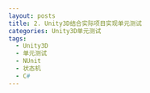 ```yaml
---
layout: posts
title: 2. Unity3D结合实际项目实现单元测试
categories: Unity3D单元测试
tags: 
  - Unity3D
  - 单元测试
  - NUnit
  - 状态机
  - C#
---
```



